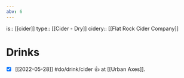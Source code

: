 ```yaml
---
abv: 6
---
```

is:: [[cider]]
type:: [[Cider - Dry]]
cidery:: [[Flat Rock Cider Company]]

# Drinks
- [x] [[2022-05-28]] #do/drink/cider 👍 at [[Urban Axes]].
